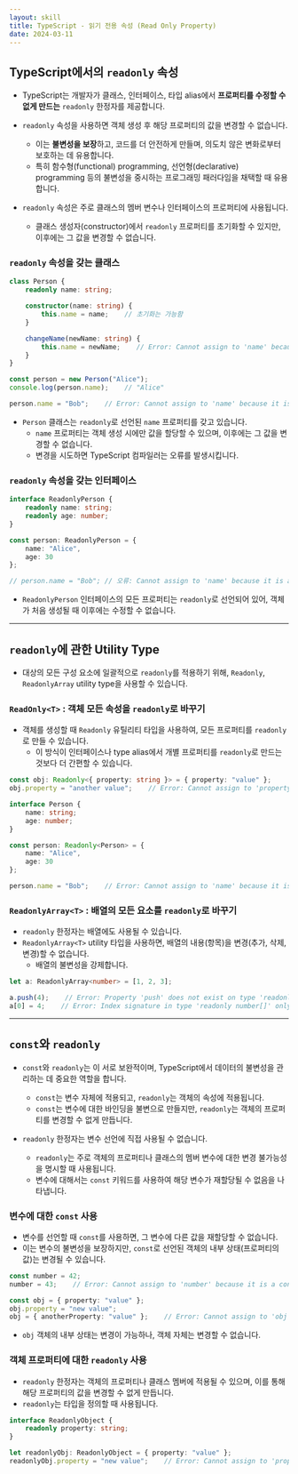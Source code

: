 ```yaml
---
layout: skill
title: TypeScript - 읽기 전용 속성 (Read Only Property)
date: 2024-03-11
---
```





## TypeScript에서의 `readonly` 속성

- TypeScript는 개발자가 클래스, 인터페이스, 타입 alias에서 **프로퍼티를 수정할 수 없게 만드는** `readonly` 한정자를 제공합니다.
- `readonly` 속성을 사용하면 객체 생성 후 해당 프로퍼티의 값을 변경할 수 없습니다.
    - 이는 **불변성을 보장**하고, 코드를 더 안전하게 만들며, 의도치 않은 변화로부터 보호하는 데 유용합니다.
    - 특히 함수형(functional) programming, 선언형(declarative) programming 등의 불변성을 중시하는 프로그래밍 패러다임을 채택할 때 유용합니다.

- `readonly` 속성은 주로 클래스의 멤버 변수나 인터페이스의 프로퍼티에 사용됩니다.
    - 클래스 생성자(constructor)에서 `readonly` 프로퍼티를 초기화할 수 있지만, 이후에는 그 값을 변경할 수 없습니다.


### `readonly` 속성을 갖는 클래스

```typescript
class Person {
    readonly name: string;

    constructor(name: string) {
        this.name = name;    // 초기화는 가능함
    }

    changeName(newName: string) {
        this.name = newName;    // Error: Cannot assign to 'name' because it is a read-only property.
    }
}

const person = new Person("Alice");
console.log(person.name);    // "Alice"

person.name = "Bob";    // Error: Cannot assign to 'name' because it is a read-only property.
```

- `Person` 클래스는 `readonly`로 선언된 `name` 프로퍼티를 갖고 있습니다.
    - `name` 프로퍼티는 객체 생성 시에만 값을 할당할 수 있으며, 이후에는 그 값을 변경할 수 없습니다.
    - 변경을 시도하면 TypeScript 컴파일러는 오류를 발생시킵니다.


### `readonly` 속성을 갖는 인터페이스

```typescript
interface ReadonlyPerson {
    readonly name: string;
    readonly age: number;
}

const person: ReadonlyPerson = {
    name: "Alice",
    age: 30
};

// person.name = "Bob"; // 오류: Cannot assign to 'name' because it is a read-only property.
```

- `ReadonlyPerson` 인터페이스의 모든 프로퍼티는 `readonly`로 선언되어 있어, 객체가 처음 생성될 때 이후에는 수정할 수 없습니다.




---




## `readonly`에 관한 Utility Type

- 대상의 모든 구성 요소에 일괄적으로 `readonly`를 적용하기 위해, `Readonly`, `ReadonlyArray` utility type을 사용할 수 있습니다.


### `ReadOnly<T>` : 객체 모든 속성을 `readonly`로 바꾸기

- 객체를 생성할 때 `Readonly` 유틸리티 타입을 사용하여, 모든 프로퍼티를 `readonly`로 만들 수 있습니다.
    - 이 방식이 인터페이스나 type alias에서 개별 프로퍼티를 `readonly`로 만드는 것보다 더 간편할 수 있습니다.

```typescript
const obj: Readonly<{ property: string }> = { property: "value" };
obj.property = "another value";    // Error: Cannot assign to 'property' because it is a read-only property.
```

```typescript
interface Person {
    name: string;
    age: number;
}

const person: Readonly<Person> = {
    name: "Alice",
    age: 30
};

person.name = "Bob";    // Error: Cannot assign to 'name' because it is a read-only property.
```


### `ReadonlyArray<T>` : 배열의 모든 요소를 `readonly`로 바꾸기

- `readonly` 한정자는 배열에도 사용될 수 있습니다.
- `ReadonlyArray<T>` utility 타입을 사용하면, 배열의 내용(항목)을 변경(추가, 삭제, 변경)할 수 없습니다.
    - 배열의 불변성을 강제합니다.

```typescript
let a: ReadonlyArray<number> = [1, 2, 3];

a.push(4);    // Error: Property 'push' does not exist on type 'readonly number[]'.
a[0] = 4;    // Error: Index signature in type 'readonly number[]' only permits reading.
```




---




## `const`와 `readonly`

- `const`와 `readonly`는 이 서로 보완적이며, TypeScript에서 데이터의 불변성을 관리하는 데 중요한 역할을 합니다.
    - `const`는 변수 자체에 적용되고, `readonly`는 객체의 속성에 적용됩니다.
    - `const`는 변수에 대한 바인딩을 불변으로 만들지만, `readonly`는 객체의 프로퍼티를 변경할 수 없게 만듭니다.

- `readonly` 한정자는 변수 선언에 직접 사용될 수 없습니다.
    - `readonly`는 주로 객체의 프로퍼티나 클래스의 멤버 변수에 대한 변경 불가능성을 명시할 때 사용됩니다.
    - 변수에 대해서는 `const` 키워드를 사용하여 해당 변수가 재할당될 수 없음을 나타냅니다.


### 변수에 대한 `const` 사용

- 변수를 선언할 때 `const`를 사용하면, 그 변수에 다른 값을 재할당할 수 없습니다.
- 이는 변수의 불변성을 보장하지만, `const`로 선언된 객체의 내부 상태(프로퍼티의 값)는 변경될 수 있습니다.

```typescript
const number = 42;
number = 43;    // Error: Cannot assign to 'number' because it is a constant.

const obj = { property: "value" };
obj.property = "new value";
obj = { anotherProperty: "value" };    // Error: Cannot assign to 'obj' because it is a constant.
```

- `obj` 객체의 내부 상태는 변경이 가능하나, 객체 자체는 변경할 수 없습니다.


### 객체 프로퍼티에 대한 `readonly` 사용

- `readonly` 한정자는 객체의 프로퍼티나 클래스 멤버에 적용될 수 있으며, 이를 통해 해당 프로퍼티의 값을 변경할 수 없게 만듭니다.
- `readonly`는 타입을 정의할 때 사용됩니다.

```typescript
interface ReadonlyObject {
    readonly property: string;
}

let readonlyObj: ReadonlyObject = { property: "value" };
readonlyObj.property = "new value";    // Error: Cannot assign to 'property' because it is a read-only property.
```
